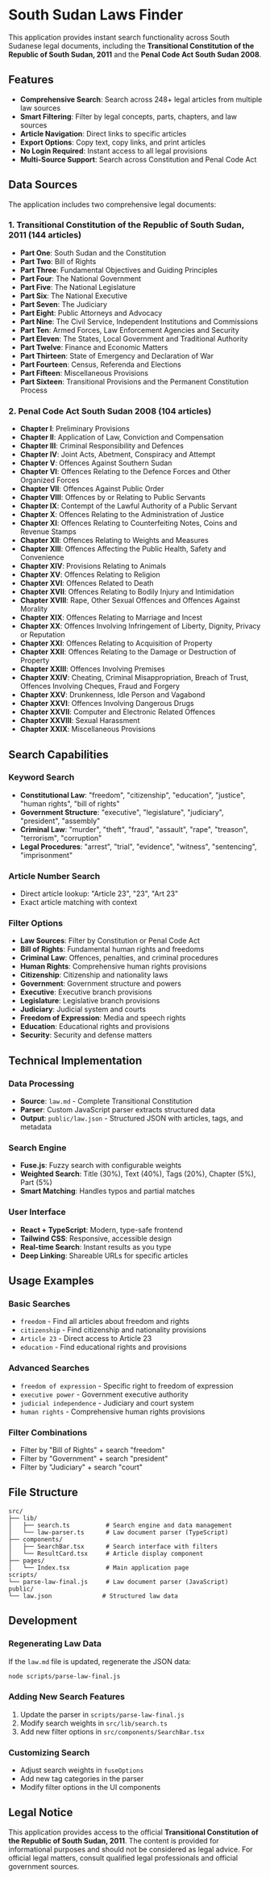 # South Sudan Laws Finder

This application provides instant search functionality across South Sudanese legal documents, including the **Transitional Constitution of the Republic of South Sudan, 2011** and the **Penal Code Act South Sudan 2008**.

## Features

- **Comprehensive Search**: Search across 248+ legal articles from multiple law sources
- **Smart Filtering**: Filter by legal concepts, parts, chapters, and law sources
- **Article Navigation**: Direct links to specific articles
- **Export Options**: Copy text, copy links, and print articles
- **No Login Required**: Instant access to all legal provisions
- **Multi-Source Support**: Search across Constitution and Penal Code Act

## Data Sources

The application includes two comprehensive legal documents:

### 1. Transitional Constitution of the Republic of South Sudan, 2011 (144 articles)

- **Part One**: South Sudan and the Constitution
- **Part Two**: Bill of Rights
- **Part Three**: Fundamental Objectives and Guiding Principles
- **Part Four**: The National Government
- **Part Five**: The National Legislature
- **Part Six**: The National Executive
- **Part Seven**: The Judiciary
- **Part Eight**: Public Attorneys and Advocacy
- **Part Nine**: The Civil Service, Independent Institutions and Commissions
- **Part Ten**: Armed Forces, Law Enforcement Agencies and Security
- **Part Eleven**: The States, Local Government and Traditional Authority
- **Part Twelve**: Finance and Economic Matters
- **Part Thirteen**: State of Emergency and Declaration of War
- **Part Fourteen**: Census, Referenda and Elections
- **Part Fifteen**: Miscellaneous Provisions
- **Part Sixteen**: Transitional Provisions and the Permanent Constitution Process

### 2. Penal Code Act South Sudan 2008 (104 articles)

- **Chapter I**: Preliminary Provisions
- **Chapter II**: Application of Law, Conviction and Compensation
- **Chapter III**: Criminal Responsibility and Defences
- **Chapter IV**: Joint Acts, Abetment, Conspiracy and Attempt
- **Chapter V**: Offences Against Southern Sudan
- **Chapter VI**: Offences Relating to the Defence Forces and Other Organized Forces
- **Chapter VII**: Offences Against Public Order
- **Chapter VIII**: Offences by or Relating to Public Servants
- **Chapter IX**: Contempt of the Lawful Authority of a Public Servant
- **Chapter X**: Offences Relating to the Administration of Justice
- **Chapter XI**: Offences Relating to Counterfeiting Notes, Coins and Revenue Stamps
- **Chapter XII**: Offences Relating to Weights and Measures
- **Chapter XIII**: Offences Affecting the Public Health, Safety and Convenience
- **Chapter XIV**: Provisions Relating to Animals
- **Chapter XV**: Offences Relating to Religion
- **Chapter XVI**: Offences Related to Death
- **Chapter XVII**: Offences Relating to Bodily Injury and Intimidation
- **Chapter XVIII**: Rape, Other Sexual Offences and Offences Against Morality
- **Chapter XIX**: Offences Relating to Marriage and Incest
- **Chapter XX**: Offences Involving Infringement of Liberty, Dignity, Privacy or Reputation
- **Chapter XXI**: Offences Relating to Acquisition of Property
- **Chapter XXII**: Offences Relating to the Damage or Destruction of Property
- **Chapter XXIII**: Offences Involving Premises
- **Chapter XXIV**: Cheating, Criminal Misappropriation, Breach of Trust, Offences Involving Cheques, Fraud and Forgery
- **Chapter XXV**: Drunkenness, Idle Person and Vagabond
- **Chapter XXVI**: Offences Involving Dangerous Drugs
- **Chapter XXVII**: Computer and Electronic Related Offences
- **Chapter XXVIII**: Sexual Harassment
- **Chapter XXIX**: Miscellaneous Provisions

## Search Capabilities

### Keyword Search
- **Constitutional Law**: "freedom", "citizenship", "education", "justice", "human rights", "bill of rights"
- **Government Structure**: "executive", "legislature", "judiciary", "president", "assembly"
- **Criminal Law**: "murder", "theft", "fraud", "assault", "rape", "treason", "terrorism", "corruption"
- **Legal Procedures**: "arrest", "trial", "evidence", "witness", "sentencing", "imprisonment"

### Article Number Search
- Direct article lookup: "Article 23", "23", "Art 23"
- Exact article matching with context

### Filter Options
- **Law Sources**: Filter by Constitution or Penal Code Act
- **Bill of Rights**: Fundamental human rights and freedoms
- **Criminal Law**: Offences, penalties, and criminal procedures
- **Human Rights**: Comprehensive human rights provisions
- **Citizenship**: Citizenship and nationality laws
- **Government**: Government structure and powers
- **Executive**: Executive branch provisions
- **Legislature**: Legislative branch provisions
- **Judiciary**: Judicial system and courts
- **Freedom of Expression**: Media and speech rights
- **Education**: Educational rights and provisions
- **Security**: Security and defense matters

## Technical Implementation

### Data Processing
- **Source**: `law.md` - Complete Transitional Constitution
- **Parser**: Custom JavaScript parser extracts structured data
- **Output**: `public/law.json` - Structured JSON with articles, tags, and metadata

### Search Engine
- **Fuse.js**: Fuzzy search with configurable weights
- **Weighted Search**: Title (30%), Text (40%), Tags (20%), Chapter (5%), Part (5%)
- **Smart Matching**: Handles typos and partial matches

### User Interface
- **React + TypeScript**: Modern, type-safe frontend
- **Tailwind CSS**: Responsive, accessible design
- **Real-time Search**: Instant results as you type
- **Deep Linking**: Shareable URLs for specific articles

## Usage Examples

### Basic Searches
- `freedom` - Find all articles about freedom and rights
- `citizenship` - Find citizenship and nationality provisions
- `Article 23` - Direct access to Article 23
- `education` - Find educational rights and provisions

### Advanced Searches
- `freedom of expression` - Specific right to freedom of expression
- `executive power` - Government executive authority
- `judicial independence` - Judiciary and court system
- `human rights` - Comprehensive human rights provisions

### Filter Combinations
- Filter by "Bill of Rights" + search "freedom"
- Filter by "Government" + search "president"
- Filter by "Judiciary" + search "court"

## File Structure

```
src/
├── lib/
│   ├── search.ts          # Search engine and data management
│   └── law-parser.ts      # Law document parser (TypeScript)
├── components/
│   ├── SearchBar.tsx      # Search interface with filters
│   └── ResultCard.tsx     # Article display component
├── pages/
│   └── Index.tsx          # Main application page
scripts/
└── parse-law-final.js     # Law document parser (JavaScript)
public/
└── law.json              # Structured law data
```

## Development

### Regenerating Law Data
If the `law.md` file is updated, regenerate the JSON data:

```bash
node scripts/parse-law-final.js
```

### Adding New Search Features
1. Update the parser in `scripts/parse-law-final.js`
2. Modify search weights in `src/lib/search.ts`
3. Add new filter options in `src/components/SearchBar.tsx`

### Customizing Search
- Adjust search weights in `fuseOptions`
- Add new tag categories in the parser
- Modify filter options in the UI components

## Legal Notice

This application provides access to the official **Transitional Constitution of the Republic of South Sudan, 2011**. The content is provided for informational purposes and should not be considered as legal advice. For official legal matters, consult qualified legal professionals and official government sources.
